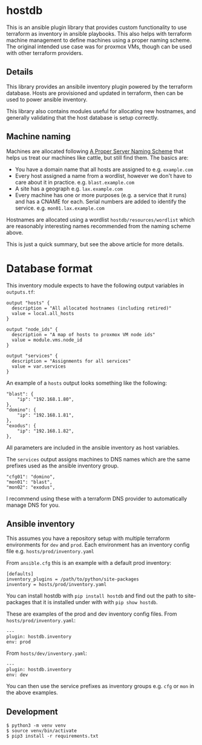 # hostdb

This is an ansible plugin library that provides custom functionality to use terraform
as inventory in ansible playbooks. This also helps with terraform machine management
to define machines using a proper naming scheme. The original intended use case was
for proxmox VMs, though can be used with other terraform providers.

## Details

This library provides an ansibile inventory plugin powered by the terraform database. Hosts
are provisioned and updated in terraform, then can be used to power ansible inventory.

This library also contains modules useful for allocating new hostnames, and generally validating
that the host database is setup correctly.

## Machine naming

Machines are allocated following [A Proper Server Naming Scheme](https://mnx.io/blog/a-proper-server-naming-scheme/) that helps us treat our machines like cattle, but still find them. The basics are:

  - You have a domain name that all hosts are assigned to e.g. `example.com`
  - Every host assigned a name from a wordlist, however we don't have to care about it in practice. e.g.  `blast.example.com`
  - A site has a geograph e.g. `lax.example.com`
  - Every machine has one or more purposes (e.g. a service that it runs) and has a CNAME for each. Serial numbers are
    added to identify the service. e.g. `mon01.lax.example.com`

Hostnames are allocated using a wordlist `hostdb/resources/wordlist` which are reasonably
interesting names recommended from the naming scheme above.

This is just a quick summary, but see the above article for more details.

# Database format

This inventory module expects to have the following output variables in `outputs.tf`:

```
output "hosts" {
  description = "All allocated hostnames (including retired)"
  value = local.all_hosts
}

output "node_ids" {
  description = "A map of hosts to proxmox VM node ids"
  value = module.vms.node_id
}

output "services" {
  description = "Assignments for all services"
  value = var.services
}
```

An example of a `hosts` output looks something like the following:
```
"blast": {
    "ip": "192.168.1.80",
},
"domino": {
    "ip": "192.168.1.81",
},
"exodus": {
    "ip": "192.168.1.82",
},
```

All parameters are included in the ansible inventory as host variables.

The `services` output assigns machines to DNS names which are the same
prefixes used as the ansible inventory group.
```
"cfg01": "domino",
"mon01": "blast",
"mon02": "exodus",
```

I recommend using these with a terraform DNS provider to automatically
manage DNS for you.

## Ansible inventory

This assumes you have a repository setup with multiple terraform environments
for `dev` and `prod`. Each environment has an inventory config file e.g. `hosts/prod/inventory.yaml`

From `ansible.cfg` this is an example with a default prod inventory:
```
[defaults]
inventory_plugins = /path/to/python/site-packages
inventory = hosts/prod/inventory.yaml
```

You can install hostdb with `pip install hostdb` and find out the path to site-packages
that it is installed under with with `pip show hostdb`.

These are examples of the prod and dev inventory config files. From `hosts/prod/inventory.yaml`:
```
---
plugin: hostdb.inventory
env: prod
```

From `hosts/dev/inventory.yaml`:
```
---
plugin: hostdb.inventory
env: dev
```

You can then use the service prefixes as inventory groups e.g. `cfg` or `mon` in the above examples.

## Development

```
$ python3 -m venv venv
$ source venv/bin/activate
$ pip3 install -r requirements.txt
```
